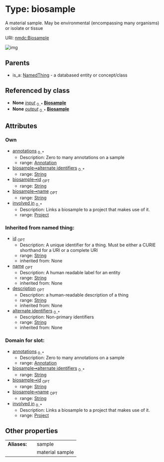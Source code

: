 
# Type: biosample


A material sample. May be environmental (encompassing many organisms) or isolate or tissue

URI: [nmdc:Biosample](https://microbiomedata/meta/Biosample)


![img](http://yuml.me/diagram/nofunky;dir:TB/class/\[Project]<involved%20in%200..*-++\[Biosample&#124;id:string%20%3F;name:string%20%3F;alternate_identifiers:string%20*;description(i):string%20%3F],%20\[Annotation]<annotations%200..*-++\[Biosample],%20\[NamedThing]^-\[Biosample])

## Parents

 *  is_a: [NamedThing](NamedThing.md) - a databased entity or concept/class

## Referenced by class

 *  **None** *[input](input.md)*  <sub>0..*</sub>  **[Biosample](Biosample.md)**
 *  **None** *[output](output.md)*  <sub>0..*</sub>  **[Biosample](Biosample.md)**

## Attributes


### Own

 * [annotations](annotations.md)  <sub>0..*</sub>
    * Description: Zero to many annotations on a sample
    * range: [Annotation](Annotation.md)
 * [biosample➞alternate identifiers](biosample_alternate_identifiers.md)  <sub>0..*</sub>
    * range: [String](types/String.md)
 * [biosample➞id](biosample_id.md)  <sub>OPT</sub>
    * range: [String](types/String.md)
 * [biosample➞name](biosample_name.md)  <sub>OPT</sub>
    * range: [String](types/String.md)
 * [involved in](involved_in.md)  <sub>0..*</sub>
    * Description: Links a biosample to a project that makes use of it.
    * range: [Project](Project.md)

### Inherited from named thing:

 * [id](id.md)  <sub>OPT</sub>
    * Description: A unique identifier for a thing. Must be either a CURIE shorthand for a URI or a complete URI
    * range: [String](types/String.md)
    * inherited from: None
 * [name](name.md)  <sub>OPT</sub>
    * Description: A human readable label for an entity
    * range: [String](types/String.md)
    * inherited from: None
 * [description](description.md)  <sub>OPT</sub>
    * Description: a human-readable description of a thing
    * range: [String](types/String.md)
    * inherited from: None
 * [alternate identifiers](alternate_identifiers.md)  <sub>0..*</sub>
    * Description: Non-primary identifiers
    * range: [String](types/String.md)
    * inherited from: None

### Domain for slot:

 * [annotations](annotations.md)  <sub>0..*</sub>
    * Description: Zero to many annotations on a sample
    * range: [Annotation](Annotation.md)
 * [biosample➞alternate identifiers](biosample_alternate_identifiers.md)  <sub>0..*</sub>
    * range: [String](types/String.md)
 * [biosample➞id](biosample_id.md)  <sub>OPT</sub>
    * range: [String](types/String.md)
 * [biosample➞name](biosample_name.md)  <sub>OPT</sub>
    * range: [String](types/String.md)
 * [involved in](involved_in.md)  <sub>0..*</sub>
    * Description: Links a biosample to a project that makes use of it.
    * range: [Project](Project.md)

## Other properties

|  |  |  |
| --- | --- | --- |
| **Aliases:** | | sample |
|  | | material sample |

